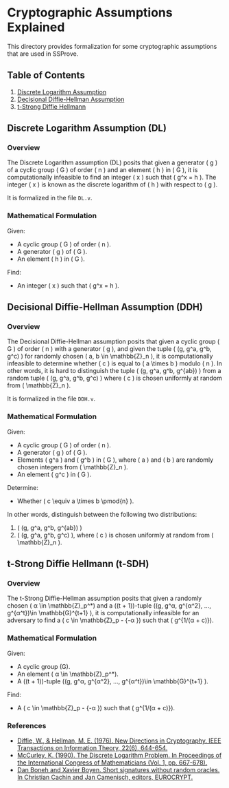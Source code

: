 # Cryptographic Assumptions Explained

This directory provides formalization for some cryptographic assumptions that are used in SSProve.

## Table of Contents
1. [Discrete Logarithm Assumption](#dl-assumption)
2. [Decisional Diffie-Hellman Assumption](#dh-assumption)
3. [t-Strong Diffie Hellmann](#t-SDH-assumption)

<a id="dl-assumption"></a>
## Discrete Logarithm Assumption (DL)

### Overview

The Discrete Logarithm assumption (DL) posits that given a generator \( g \) of a cyclic group \( G \) of order \( n \) and an element \( h \) in \( G \), it is computationally infeasible to find an integer \( x \) such that \( g^x = h \). The integer \( x \) is known as the discrete logarithm of \( h \) with respect to \( g \).

It is formalized in the file `DL.v`.

### Mathematical Formulation

Given:
- A cyclic group \( G \) of order \( n \).
- A generator \( g \) of \( G \).
- An element \( h \) in \( G \).

Find:
- An integer \( x \) such that \( g^x = h \).

<a id="dh-assumption"></a>
## Decisional Diffie-Hellman Assumption (DDH)

### Overview

The Decisional Diffie-Hellman assumption posits that given a cyclic group \( G \) of order \( n \) with a generator \( g \), and given the tuple \( (g, g^a, g^b, g^c) \) for randomly chosen \( a, b \in \mathbb{Z}_n \), it is computationally infeasible to determine whether \( c \) is equal to \( a \times b \) modulo \( n \). In other words, it is hard to distinguish the tuple \( (g, g^a, g^b, g^{ab}) \) from a random tuple \( (g, g^a, g^b, g^c) \) where \( c \) is chosen uniformly at random from \( \mathbb{Z}_n \).

It is formalized in the file `DDH.v`.

### Mathematical Formulation

Given:
- A cyclic group \( G \) of order \( n \).
- A generator \( g \) of \( G \).
- Elements \( g^a \) and \( g^b \) in \( G \), where \( a \) and \( b \) are randomly chosen integers from \( \mathbb{Z}_n \).
- An element \( g^c \) in \( G \).

Determine:
- Whether \( c \equiv a \times b \pmod{n} \).

In other words, distinguish between the following two distributions:
1. \( (g, g^a, g^b, g^{ab}) \)
2. \( (g, g^a, g^b, g^c) \), where \( c \) is chosen uniformly at random from \( \mathbb{Z}_n \).

<a id="t-SDH-assumption"></a>
## t-Strong Diffie Hellmann (t-SDH)

### Overview

The t-Strong Diffie-Hellman assumption posits that given a randomly chosen \( α \in \mathbb{Z}_p^*\) 
and a \((t + 1)\)-tuple \((g, g^α, g^{α^2}, ..., g^{α^t})\in \mathbb{G}^{t+1} \), it is computationally infeasible for an adversary to find a \( c \in \mathbb{Z}_p - \{-α \}\) such that \( g^{1/(α + c)}\).

### Mathematical Formulation

Given:
-  A cyclic group \(G\).
- An element \( α \in \mathbb{Z}_p^*\).
- A \((t + 1)\)-tuple \((g, g^α, g^{α^2}, ..., g^{α^t})\in \mathbb{G}^{t+1} \).

Find:
- A \( c \in \mathbb{Z}_p - \{-α \}\) such that \( g^{1/(α + c)}\).

### References

- [Diffie, W., & Hellman, M. E. (1976). New Directions in Cryptography. IEEE Transactions on Information Theory, 22(6), 644-654.](https://doi.org/10.1109/TIT.1976.1055638)
- [McCurley, K. (1990). The Discrete Logarithm Problem. In Proceedings of the International Congress of Mathematicians (Vol. 1, pp. 667-678).](https://doi.org/10.1007/BF01180563)
- [Dan Boneh and Xavier Boyen. Short signatures without random oracles. In Christian Cachin and Jan Camenisch, editors, EUROCRYPT.](https://crypto.stanford.edu/~xb/eurocrypt04a/bbsigs.pdf)

